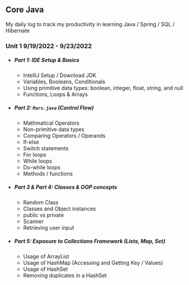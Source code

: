 ## Core Java
My daily log to track my productivity in learning Java / Spring / SQL / Hibernate

### Unit 1 9/19/2022 - 9/23/2022

* ##### Part 1: IDE Setup & Basics
  - IntelliJ Setup / Download JDK
  - Variables, Booleans, Conditionals
  - Using primitive data types: boolean, integer, float, string, and null
  - Functions, Loops & Arrays
* ##### Part 2: `Mars.java` (Control Flow)
  - Mathmatical Operators
  - Non-primitive data types
  - Comparing Operators / Operands
  - If-else
  - Switch statements
  - For loops
  - While loops
  - Do-while loops
  - Methods / functions
* ##### Part 3 & Part 4: Classes & OOP concepts
  - Random Class
  - Classes and Object instances
  - public vs private
  - Scanner
  - Retrieving user input
* ##### Part 5: Exposure to Collections Framework (Lists, Map, Set)
  - Usage of ArrayList
  - Usage of HashMap (Accessing and Getting Key / Values)
  - Usage of HashSet
  - Removing duplicates in a HashSet